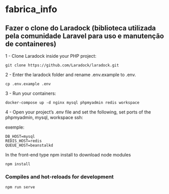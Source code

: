 # fabrica_info

## Fazer o clone do Laradock (biblioteca utilizada pela comunidade Laravel para uso e manutenção de containeres)

1 - Clone Laradock inside your PHP project:

```
git clone https://github.com/Laradock/laradock.git

```
2 - Enter the laradock folder and rename .env.example to .env.

```
cp .env.example .env
```

3 - Run your containers:

```
docker-compose up -d nginx mysql phpmyadmin redis workspace 
```

4 - Open your project’s .env file and set the following, set ports of the phpmyadmin, mysql, workspace ssh:

exemple:
```
DB_HOST=mysql
REDIS_HOST=redis
QUEUE_HOST=beanstalkd
```

In the front-end type npm install to download node modules
```
npm install
```

### Compiles and hot-reloads for development
```
npm run serve
```
